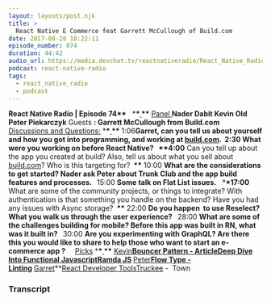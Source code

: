 ```yaml
---
layout: layouts/post.njk
title: >
  React Native E Commerce feat Garrett McCullough of Build.com
date: 2017-08-28 18:22:11
episode_number: 074
duration: 44:42
audio_url: https://media.devchat.tv/reactnativeradio/React_Native_Radio_Episode_74.mp3
podcast: react-native-radio
tags:
  - react_native_radio
  - podcast
---
```


**React Native Radio | Episode 74\*\*** &nbsp; \***\*<u> </u>\*\*** <u>Panel </u> **Nader Dabit Kevin Old Peter&nbsp;Piekarczyk** Guests **: Garrett McCullough from Build.com &nbsp;** <u>Discussions and Questions:</u> \***\*<u> </u>\*\*** 1:06**Garret, can you tell us about yourself and how you got into programming, and working at [build.com](http://build.com). &nbsp;**2:30 **What were you working on before React Native?** &nbsp; \***\*4:00** Can you tell up about the app you created at build? Also, tell us about what you sell about [build.com](http://build.com)? Who is this targeting for? **&nbsp;\*\*** 10:00 **What are the considerations to get started? Nader ask Peter about Trunk Club and the app build features and processes. &nbsp;** 15:00 **Some talk on Flat List issues.** &nbsp; \***\*17:00** What are some of the community projects, or things to integrate? With authentication is that something you handle on the backend? Have you had any issues with Async storage? **&nbsp;\*\*** 22:00 **Do you happen&nbsp; to use Reselect? What you walk us through the user experience? &nbsp;** 28:00 **What are some of the challenges building for mobile? Before this app was built in RN, what was it built in? &nbsp;** 30:00 **Are you experimenting with GraphQL? Are there this you would like to share to help those who want to start an e-commerce app ?** &nbsp; **&nbsp;** <u>Picks</u> \***\*<u> </u>\*\*** <u>Kevin</u>**[Bouncer Pattern - Article](http://wiki.c2.com/?BouncerPattern)[Deep Dive Into Functional Javascript](https://player.oreilly.com/videos/9781787281899)[Ramda JS](http://ramdajs.com/)&nbsp;**<u>Peter</u>**[Flow Type - Linting](https://github.com/gajus/eslint-plugin-flowtype)&nbsp;**<u>Garret</u>\*\*[React Developer Tools](https://github.com/facebook/react-devtools)[Truckee](https://www.sierranevadageotourism.org/content/historic-downtown-truckee/sief9c267ec79415c390) -&nbsp; Town

### Transcript
